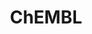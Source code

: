 ---
layout: default
bigquery: https://console.cloud.google.com/bigquery?p=patents-public-data&d=ebi_chembl&page=dataset
citation: '"The ChEMBL database in 2017." Anna Gaulton, Anne Hersey, Michał Nowotka,
  A Patrícia Bento, Jon Chambers, David Mendez, Prudence Mutowo, Francis Atkinson,
  Louisa J Bellis, Elena Cibrián-Uhalte, Mark Davies, Nathan Dedman, Anneli Karlsson,
  María Paula Magariños, John P Overington, George Papadatos, Ines Smit, Andrew R
  Leach Nucleic acids Research (2017) 45 (Database Issue), D945-D954'
contributors: European Bioinformatics Institute
cost: None
description: ChEMBL Data is a manually curated database of small molecules used in
  drug discovery, including information about existing patented drugs.
documentation: 'schema: https://www.ebi.ac.uk/chembl/db_schema


  '
last_edit: 04/06/2022, 13:16:16
location: https://console.cloud.google.com/marketplace/product/google_patents_public_datasets/chembl
maintained_by: EMBL-EBI, an outstation of European Molecular Biology Laboratory
related_publications: '

  ChEMBL: towards direct deposition of bioassay data.


  Mendez D, Gaulton A, Bento AP, Chambers J, De Veij M, Félix E, Magariños MP, Mosquera
  JF, Mutowo P, Nowotka M, Gordillo-Marañón M, Hunter F, Junco L, Mugumbate G, Rodriguez-Lopez
  M, Atkinson F, Bosc N, Radoux CJ, Segura-Cabrera A, Hersey A, Leach AR.


  — Nucleic Acids Res. 2019; 47(D1):D930-D940. doi: 10.1093/nar/gky1075

  '
schema_fields:
- value
- definition
- downgraded
- activity_comment
- mutation
- cx_logd
- rtb
- applicant_full_name
- assay_source
- met_id
- qed_weighted
- num_lipinski_ro5_violations
- parent_molregno
- ddd_id
- data_validity_comment
- warning_country
- normal_range_min
- uo_units
- tax_id
- protein_class_desc
- confidence_score
- indref_id
- short_name
- mc_organism
- assay_test_type
- aromatic_rings
- mc_target_name
- go_id
- standard_flag
- res_stem_id
- standard_inchi_key
- targrel_id
- withdrawn_reason
- bei
- title
- relation
- ddd_units
- protein_class_synonym
- molfile
- action_type
- patent_expire_date
- text_value
- src_assay_id
- stem
- substrate_record_id
- mw_freebase
- usan_stem_id
- rgid
- targcomp_id
- inorganic_flag
- atc_code
- src_description
- units
- cx_logp
- assay_organism
- assay_strain
- cellosaurus_id
- updated_by
- mc_target_accession
- formulation_id
- frac_class_id
- stem_class
- protein_class_id
- label
- nda_type
- assay_desc
- usan_substem
- pchembl_value
- authors
- comments
- parameter_value
- lle
- met_conversion
- set_name
- full_molformula
- sequence
- efo_id
- cell_name
- therapeutic_flag
- availability_type
- topical
- clo_id
- sequence_md5sum
- version
- tbl
- num_ro5_violations
- normal_range_max
- log_id
- domain_name
- ingredient
- activity_id
- metabolite_record_id
- aidx
- chebi_par_id
- hba
- entity_id
- isoform
- compound_key
- assay_tax_id
- class_level
- black_box_warning
- last_page
- assay_param_id
- creation_date
- path
- helm_notation
- site_id
- annotation
- src_compound_id
- efo_term
- standard_inchi
- chembl_id
- relationship_desc
- level1
- biocomp_id
- sei
- subgroup
- homologue
- status
- warning_class
- standard_upper_value
- doc_type
- journal
- target_desc
- type
- drug_record_id
- species_group_flag
- active_ingredient
- synonyms
- cidx
- name
- predbind_id
- drugind_id
- component_id
- molecular_species
- related_tid
- level3_description
- compsyn_id
- class_type
- start_position
- std_act_id
- protclasssyn_id
- assay_cell_type
- pubmed_id
- site_residues
- mecref_id
- comp_class_id
- publication_number
- molecular_mechanism
- syn_type
- mol_hrac_id
- usan_year
- psa
- assay_type
- db_source
- alert_set_id
- previous_company
- level1_description
- toid
- enzyme_name
- oc_id
- submission_date
- mol_atc_id
- hrac_class_id
- met_comment
- warning_year
- first_page
- standard_value
- curated_by
- ref_url
- company
- ad_type
- pref_name
- l7
- parent_type
- mc_target_type
- db_version
- ref_type
- compound_name
- enzyme_tid
- assay_subcellular_fraction
- confidence
- strength
- published_relation
- end_position
- l8
- selectivity_comment
- num_alerts
- prodrug
- tid
- research_stem
- source
- prod_pat_id
- cell_description
- irac_code
- level4_description
- withdrawn_class
- mw_monoisotopic
- cpd_str_alert_id
- acd_most_apka
- dosage_form
- warnref_id
- hbd
- first_in_class
- metref_id
- mechanism_of_action
- src_short_name
- published_units
- target_type
- active_molregno
- alogp
- sitecomp_id
- organism
- cl_lincs_id
- issue
- smarts
- acd_most_bpka
- parent_id
- pathway_id
- trade_name
- cell_id
- mesh_heading
- oral
- natural_product
- aspect
- cell_source_organism
- assay_class_id
- country
- max_phase_for_ind
- parameter_type
- disease_efficacy
- l6
- mol_frac_id
- structure_type
- molsyn_id
- acd_logp
- priority
- domain_description
- ref_id
- actsm_id
- curation_comment
- volume
- mesh_id
- chirality
- l2
- alert_id
- who_extra
- polymer_flag
- parenteral
- activity_count
- warning_id
- record_id
- component_synonym
- warning_description
- standard_type
- caloha_id
- idx
- l1
- standard_units
- mc_tax_id
- level4
- ro3_pass
- assay_category
- alert_name
- withdrawn_year
- l5
- bao_id
- description
- hbd_lipinski
- molregno
- bao_format
- max_phase
- patent_no
- level3
- patent_use_code
- domain_id
- cx_most_bpka
- compd_id
- pathway_key
- cx_most_apka
- withdrawn_country
- ddd_comment
- published_type
- parent_go_id
- major_class
- who_name
- tissue_id
- cell_source_tissue
- ap_id
- standard_text_value
- acd_logd
- heavy_atoms
- full_mwt
- drug_substance_flag
- prediction_method
- drug_product_flag
- delist_flag
- uberon_id
- tid_fixed
- usan_stem_definition
- domain_type
- l4
- patent_id
- hrac_code
- result_flag
- abstract
- withdrawn_flag
- ddd_value
- relationship
- route
- le
- ddd_admr
- ridx
- upper_value
- cell_ontology_id
- level2
- canonical_smiles
- mol_irac_id
- ass_cls_map_id
- stat
- mec_id
- job_id
- indication_class
- relationship_type
- last_active
- updated_on
- source_domain_id
- first_approval
- innovator_company
- accession
- src_id
- cell_source_tax_id
- assay_id
- standard_relation
- assay_tissue
- usan_stem
- level5
- smid
- site_name
- doi
- warning_type
- l3
- entity_type
- comp_go_id
- co_stem_id
- approval_date
- level2_description
- bao_endpoint
- bto_id
- potential_duplicate
- as_id
- mechanism_comment
- component_type
- product_id
- hba_lipinski
- target_mapping
- orig_description
- dosed_ingredient
- frac_code
- year
- doc_id
- binding_site_comment
- qudt_units
- direct_interaction
- variant_id
- molecule_type
- published_value
- irac_class_id
shortname: chembl
tags:
- biotechnology
- health
- chemical
- bioinformatics
- medical
terms_of_use: CC BY-SA 3.0
title: ChEMBL
uuid: e232a192-965c-4ec9-904c-155b6dfe56c5
---